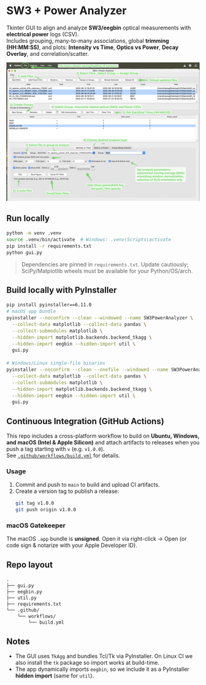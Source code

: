 # SW3 + Power Analyzer

Tkinter GUI to align and analyze **SW3/eegbin** optical measurements with **electrical power** logs (CSV).  
Includes grouping, many-to-many associations, global **trimming (HH:MM:SS)**, and plots: **Intensity vs Time**, **Optics vs Power**, **Decay Overlay**, and correlation/scatter.

![Quick Start Guide - How To](https://github.com/OSLUV/Sweep-Analyzer/blob/main/HowTo.png)

## Run locally

```bash
python -m venv .venv
source .venv/bin/activate  # Windows: .venv\Scripts\activate
pip install -r requirements.txt
python gui.py
```

> Dependencies are pinned in `requirements.txt`. Update cautiously; SciPy/Matplotlib wheels must be available for your Python/OS/arch.  

## Build locally with PyInstaller

```bash
pip install pyinstaller==6.11.0
# macOS app bundle
pyinstaller --noconfirm --clean --windowed --name SW3PowerAnalyzer \
  --collect-data matplotlib --collect-data pandas \
  --collect-submodules matplotlib \
  --hidden-import matplotlib.backends.backend_tkagg \
  --hidden-import eegbin --hidden-import util \
  gui.py

# Windows/Linux single-file binaries
pyinstaller --noconfirm --clean --onefile --windowed --name SW3PowerAnalyzer \
  --collect-data matplotlib --collect-data pandas \
  --collect-submodules matplotlib \
  --hidden-import matplotlib.backends.backend_tkagg \
  --hidden-import eegbin --hidden-import util \
  gui.py
```

## Continuous Integration (GitHub Actions)

This repo includes a cross-platform workflow to build on **Ubuntu, Windows, and macOS (Intel & Apple Silicon)** and attach artifacts to releases when you push a tag starting with `v` (e.g. `v1.0.0`).  
See [`.github/workflows/build.yml`](.github/workflows/build.yml) for details.

### Usage
1. Commit and push to `main` to build and upload CI artifacts.
2. Create a version tag to publish a release:
   ```bash
   git tag v1.0.0
   git push origin v1.0.0
   ```

### macOS Gatekeeper

The macOS `.app` bundle is **unsigned**. Open it via right-click → Open (or code sign & notarize with your Apple Developer ID).

## Repo layout

```
.
├── gui.py
├── eegbin.py
├── util.py
├── requirements.txt
└── .github/
    └── workflows/
        └── build.yml
```

## Notes

- The GUI uses `TkAgg` and bundles Tcl/Tk via PyInstaller. On Linux CI we also install the `tk` package so import works at build-time.
- The app dynamically imports `eegbin`, so we include it as a PyInstaller **hidden import** (same for `util`).

